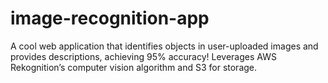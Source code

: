 # image-recognition-app

A cool web application that identifies objects in user-uploaded images and provides descriptions, achieving 95% accuracy!
Leverages AWS Rekognition’s computer vision algorithm and S3 for storage.

